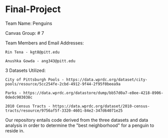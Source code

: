 # Final-Project

Team Name: Penguins

Canvas Group: # 7

Team Members and Email Addresses: 

    Rin Tena - kgt8@pitt.edu
    
    Anushka Gowda - ang343@pitt.edu
  
3 Datasets Utilized:

    City of Pittsburgh Pools - https://data.wprdc.org/dataset/city-pools/resource/5cc254fe-2cbd-4912-9f44-2f95f0beea9a 
    
    Parks - https://data.wprdc.org/datastore/dump/bb57d0a7-e8ee-4218-8906-0dedc903038c
    
    2010 Census Tracts - https://data.wprdc.org/dataset/2010-census-tracts/resource/9756af5f-3320-4601-84e2-347d64071e25
  
Our repository entails code derived from the three datasets and data analysis in order to determine the "best neighborhood" for a penguin to reside in. 
